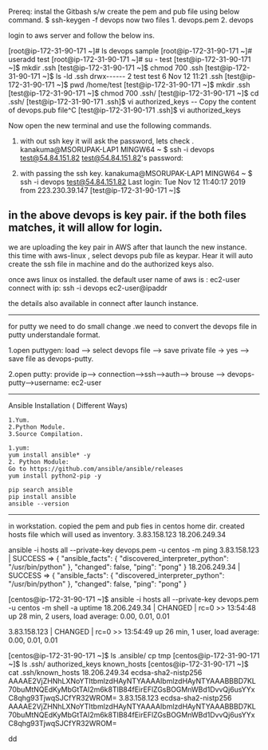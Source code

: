 Prereq:
instal the Gitbash s/w
create the pem and pub file using below command.
$ ssh-keygen -f devops 
now two files 
    1. devops.pem
    2. devops


login to aws server and follow the below ins.

[root@ip-172-31-90-171 ~]# ls
devops  sample
[root@ip-172-31-90-171 ~]# useradd test
[root@ip-172-31-90-171 ~]# su -  test
[test@ip-172-31-90-171 ~]$ mkdir .ssh
[test@ip-172-31-90-171 ~]$ chmod 700 .ssh
[test@ip-172-31-90-171 ~]$ ls -ld .ssh
drwx------ 2 test test 6 Nov 12 11:21 .ssh
[test@ip-172-31-90-171 ~]$ pwd
/home/test
[test@ip-172-31-90-171 ~]$ mkdir .ssh
[test@ip-172-31-90-171 ~]$ chmod 700 .ssh/
[test@ip-172-31-90-171 ~]$ cd .ssh/
[test@ip-172-31-90-171 .ssh]$ vi authorized_keys -- Copy the content of devops.pub file^C
[test@ip-172-31-90-171 .ssh]$ vi authorized_keys

Now open the new terminal and use the following commands.

1. with out ssh key it will ask the password, lets check .
    kanakuma@MSORUPAK-LAP1 MINGW64 ~
$ ssh -i devops test@54.84.151.82
test@54.84.151.82's password:

2. with passing the ssh key.
kanakuma@MSORUPAK-LAP1 MINGW64 ~
$ ssh -i devops test@54.84.151.82
Last login: Tue Nov 12 11:40:17 2019 from 223.230.39.147
[test@ip-172-31-90-171 ~]$

in the above devops is key pair. if the both files matches, it will allow for login.
--------

we are uploading the key pair in AWS 
after that launch the new instance. this time with aws-linux , select devops pub file as keypar. Hear it will auto create the ssh file in machine and do the authorized keys also.

once aws linux os installed. the default user name of aws is : ec2-user
connect with ip:
ssh -i devops ec2-user@ipaddr

the details also available in connect after launch instance.

---
for putty we need to do small change .we need to convert the devops file in putty understandale format.

1.open puttygen:
load --> select devops file --> save private file -> yes --> save file as devops-putty.

2.open putty:
provide ip--> connection-->ssh-->auth--> brouse --> devops-putty-->username: ec2-user

-------------
Ansible Installation ( Different Ways)

    1.Yum. 
    2.Python Module.
    3.Source Compilation.

    1.yum: 
    yum install ansible* -y
    2. Python Module:
    Go to https://github.com/ansible/ansible/releases 
    yum install python2-pip -y
    
    pip search ansible
    pip install ansible
    ansible --version
------------
in workstation. copied the pem and pub fies in centos home dir.
created hosts file which will used as inventory.
3.83.158.123
18.206.249.34

ansible -i  hosts all --private-key devops.pem -u centos -m ping
3.83.158.123 | SUCCESS => {
    "ansible_facts": {
        "discovered_interpreter_python": "/usr/bin/python"
    }, 
    "changed": false, 
    "ping": "pong"
}
18.206.249.34 | SUCCESS => {
    "ansible_facts": {
        "discovered_interpreter_python": "/usr/bin/python"
    }, 
    "changed": false, 
    "ping": "pong"
}

[centos@ip-172-31-90-171 ~]$ ansible -i  hosts all --private-key devops.pem -u centos -m shell -a
uptime
18.206.249.34 | CHANGED | rc=0 >>
 13:54:48 up 28 min,  2 users,  load average: 0.00, 0.01, 0.01

3.83.158.123 | CHANGED | rc=0 >>
 13:54:49 up 26 min,  1 user,  load average: 0.00, 0.01, 0.01

 [centos@ip-172-31-90-171 ~]$ ls .ansible/
cp  tmp
[centos@ip-172-31-90-171 ~]$ ls .ssh/
authorized_keys  known_hosts
[centos@ip-172-31-90-171 ~]$ cat .ssh/known_hosts
18.206.249.34 ecdsa-sha2-nistp256 AAAAE2VjZHNhLXNoYTItbmlzdHAyNTYAAAAIbmlzdHAyNTYAAABBBD7KL70buMtNQEdKyMbGtTAI2m6k8TlB84fEirEFlZGsBOGMnWBd1DvvQj6usYYxC8qhg93TjwqSJCfYR32WROM=
3.83.158.123 ecdsa-sha2-nistp256 AAAAE2VjZHNhLXNoYTItbmlzdHAyNTYAAAAIbmlzdHAyNTYAAABBBD7KL70buMtNQEdKyMbGtTAI2m6k8TlB84fEirEFlZGsBOGMnWBd1DvvQj6usYYxC8qhg93TjwqSJCfYR32WROM=

dd

